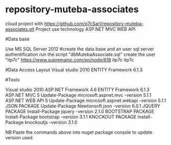 # repository-muteba-associates

cloud project with https://github.com/p7cSarl/repository-muteba-associates.git
Project use technology ASP.NET MVC WEB API

#Data base

Use MS SQL Server 2012
#create the data base and an user sql server authentification
run the script "dbMutebaAssociate.sql"
create the user "itp7c"
https://www.supremainc.com/en/node/618
itp7c
itp7c

#Data Access Layout
Visual studio 2010
ENTITY Framework 6.1.3

#Tools

Visual studio 2010
ASP.NET Framework 4.6
ENTITY Framework 6.1.3
ASP.NET MVC 5
Update-Package microsoft.aspnet.mvc -version 5.1.1
ASP.NET WEB API 5
Update-Package microsoft.aspnet.webapi -version 5.1.1
JSON PACKAGE
Update-Package Newtonsoft.json -version 6.0.1
JQUERY PACKAGE
Install-Package jquery -version 2.1.0
BOOTSTRAP PACKAGE
Install-Package bootstrap -version 3.1.1
KNOCKOUT PACKAGE
Install-Package knockoutjs –version 3.1.0

NB:Paste the commands above into nuget package console to update version used.